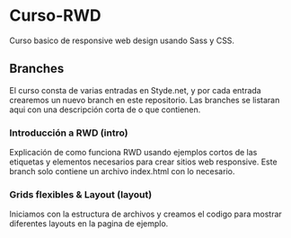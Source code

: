 # Curso-RWD
Curso basico de responsive web design usando Sass y CSS.

## Branches
El curso consta de varias entradas en Styde.net, y por cada entrada crearemos un nuevo branch en este repositorio. Las branches se listaran aqui con una descripción corta de o que contienen.

### Introducción a RWD (intro)
Explicación de como funciona RWD usando ejemplos cortos de las etiquetas y elementos necesarios para crear sitios web responsive. Este branch solo contiene un archivo index.html con lo necesario.

### Grids flexibles & Layout (layout)
Iniciamos con la estructura de archivos y creamos el codigo para mostrar diferentes layouts en la pagina de ejemplo.